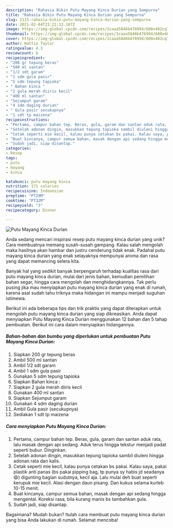 ```yaml
---
description: "Rahasia Bikin Putu Mayang Kinca Durian yang Sempurna"
title: "Rahasia Bikin Putu Mayang Kinca Durian yang Sempurna"
slug: 2115-rahasia-bikin-putu-mayang-kinca-durian-yang-sempurna
date: 2021-02-04T23:22:13.107Z
image: https://img-global.cpcdn.com/recipes/1caaa5846b476994/680x482cq70/putu-mayang-kinca-durian-foto-resep-utama.jpg
thumbnail: https://img-global.cpcdn.com/recipes/1caaa5846b476994/680x482cq70/putu-mayang-kinca-durian-foto-resep-utama.jpg
cover: https://img-global.cpcdn.com/recipes/1caaa5846b476994/680x482cq70/putu-mayang-kinca-durian-foto-resep-utama.jpg
author: Hattie Taylor
ratingvalue: 4.3
reviewcount: 6
recipeingredient:
- "200 gr tepung beras"
- "500 ml santan"
- "1/2 sdt garam"
- "1 sdm gula pasir"
- "5 sdm tepung tapioka"
- " Bahan kinca "
- "2 gula merah diiris kecil"
- "400 ml santan"
- "Sejumput garam"
- "4 sdm daging durian"
- " Gula pasir secukupnya"
- "1 sdt tp maizena"
recipeinstructions:
- "Pertama, campur bahan tep. Beras, gula, garam dan santan aduk rata, lalu masak dengan api sedang. Aduk terus hingga tekstur menjadi padat seperti bubur. Dinginkan."
- "Setelah adonan dingin, masukkan tepung tapioka sambil diuleni hingga adonan rata dan kalis."
- "Cetak seperti mie kecil, kalau punya cetakan bs pakai. Kalau saya, pakai plastik anti panas (bs pakai pipping bag, tp punya sy habis jd seadanya 😄) digunting bagian sudutnya, kecil aja. Lalu mulai deh buat seperti kerupuk mie kecil. Alasi dengan daun pisang. Dan kukus selama kurleb 10-15 menit."
- "Buat kincanya, campur semua bahan, masak dengan api sedang hingga mengental. Koreksi rasa, bila kurang manis bs tambahkan gula."
- "Sudah jadi, siap disantap."
categories:
- Resep
tags:
- putu
- mayang
- kinca

katakunci: putu mayang kinca 
nutrition: 171 calories
recipecuisine: Indonesian
preptime: "PT29M"
cooktime: "PT32M"
recipeyield: "3"
recipecategory: Dinner

---
```



![Putu Mayang Kinca Durian](https://img-global.cpcdn.com/recipes/1caaa5846b476994/680x482cq70/putu-mayang-kinca-durian-foto-resep-utama.jpg)

Anda sedang mencari inspirasi resep putu mayang kinca durian yang unik? Cara membuatnya memang susah-susah gampang. Kalau salah mengolah maka hasilnya akan hambar dan justru cenderung tidak enak. Padahal putu mayang kinca durian yang enak selayaknya mempunyai aroma dan rasa yang dapat memancing selera kita.

Banyak hal yang sedikit banyak berpengaruh terhadap kualitas rasa dari putu mayang kinca durian, mulai dari jenis bahan, kemudian pemilihan bahan segar, hingga cara mengolah dan menghidangkannya. Tak perlu pusing jika mau menyiapkan putu mayang kinca durian yang enak di rumah, karena asal sudah tahu triknya maka hidangan ini mampu menjadi suguhan istimewa.




Berikut ini ada beberapa tips dan trik praktis yang dapat diterapkan untuk mengolah putu mayang kinca durian yang siap dikreasikan. Anda dapat menyiapkan Putu Mayang Kinca Durian menggunakan 12 bahan dan 5 tahap pembuatan. Berikut ini cara dalam menyiapkan hidangannya.

<!--inarticleads1-->

##### Bahan-bahan dan bumbu yang diperlukan untuk pembuatan Putu Mayang Kinca Durian:

1. Siapkan 200 gr tepung beras
1. Ambil 500 ml santan
1. Ambil 1/2 sdt garam
1. Ambil 1 sdm gula pasir
1. Gunakan 5 sdm tepung tapioka
1. Siapkan  Bahan kinca :
1. Siapkan 2 gula merah diiris kecil
1. Gunakan 400 ml santan
1. Siapkan Sejumput garam
1. Gunakan 4 sdm daging durian
1. Ambil  Gula pasir (secukupnya)
1. Sediakan 1 sdt tp maizena




<!--inarticleads2-->

##### Cara menyiapkan Putu Mayang Kinca Durian:

1. Pertama, campur bahan tep. Beras, gula, garam dan santan aduk rata, lalu masak dengan api sedang. Aduk terus hingga tekstur menjadi padat seperti bubur. Dinginkan.
1. Setelah adonan dingin, masukkan tepung tapioka sambil diuleni hingga adonan rata dan kalis.
1. Cetak seperti mie kecil, kalau punya cetakan bs pakai. Kalau saya, pakai plastik anti panas (bs pakai pipping bag, tp punya sy habis jd seadanya 😄) digunting bagian sudutnya, kecil aja. Lalu mulai deh buat seperti kerupuk mie kecil. Alasi dengan daun pisang. Dan kukus selama kurleb 10-15 menit.
1. Buat kincanya, campur semua bahan, masak dengan api sedang hingga mengental. Koreksi rasa, bila kurang manis bs tambahkan gula.
1. Sudah jadi, siap disantap.




Bagaimana? Mudah bukan? Itulah cara membuat putu mayang kinca durian yang bisa Anda lakukan di rumah. Selamat mencoba!
